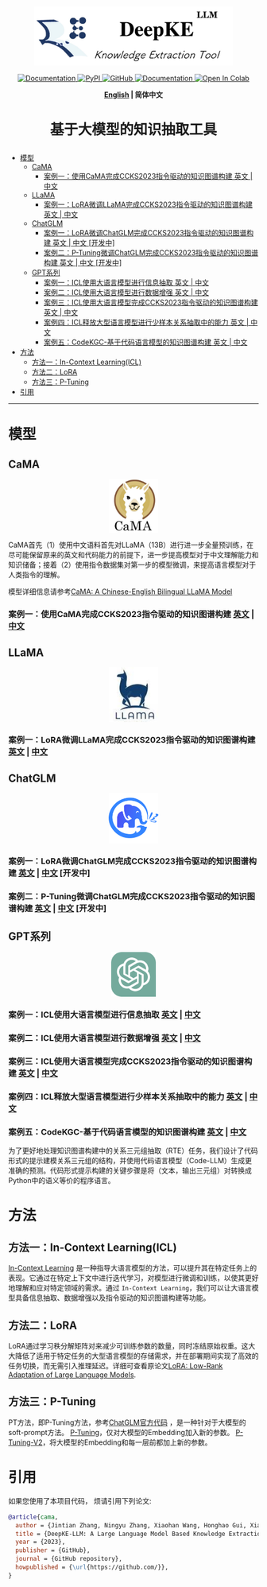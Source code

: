 <p align="center">
    <a href="https://github.com/zjunlp/deepke"> <img src="assets/LLM_logo.png" width="400"/></a>
<p>
<p align="center">  
    <a href="http://deepke.zjukg.cn">
        <img alt="Documentation" src="https://img.shields.io/badge/demo-website-blue">
    </a>
    <a href="https://pypi.org/project/deepke/#files">
        <img alt="PyPI" src="https://img.shields.io/pypi/v/deepke">
    </a>
    <a href="https://github.com/zjunlp/DeepKE/blob/master/LICENSE">
        <img alt="GitHub" src="https://img.shields.io/github/license/zjunlp/deepke">
    </a>
    <a href="http://zjunlp.github.io/DeepKE">
        <img alt="Documentation" src="https://img.shields.io/badge/doc-website-red">
    </a>
    <a href="https://colab.research.google.com/drive/1vS8YJhJltzw3hpJczPt24O0Azcs3ZpRi?usp=sharing">
        <img alt="Open In Colab" src="https://colab.research.google.com/assets/colab-badge.svg">
    </a>
</p>

<p align="center">
    <b> <a href="https://github.com/zjunlp/DeepKE/blob/main/example/llm/README.md">English</a> | 简体中文 </b>
</p>


<h1 align="center">
    <p>基于大模型的知识抽取工具</p>
</h1>



- [模型](#模型)
  - [CaMA](#cama)
    - [案例一：使用CaMA完成CCKS2023指令驱动的知识图谱构建 英文 | 中文](#案例一使用cama完成ccks2023指令驱动的知识图谱构建-英文--中文)
  - [LLaMA](#llama)
    - [案例一：LoRA微调LLaMA完成CCKS2023指令驱动的知识图谱构建 英文 | 中文](#案例一lora微调llama完成ccks2023指令驱动的知识图谱构建-英文--中文)
  - [ChatGLM](#chatglm)
    - [案例一：LoRA微调ChatGLM完成CCKS2023指令驱动的知识图谱构建 英文 | 中文 \[开发中\]](#案例一lora微调chatglm完成ccks2023指令驱动的知识图谱构建-英文--中文-开发中)
    - [案例二：P-Tuning微调ChatGLM完成CCKS2023指令驱动的知识图谱构建 英文 | 中文 \[开发中\]](#案例二p-tuning微调chatglm完成ccks2023指令驱动的知识图谱构建-英文--中文-开发中)
  - [GPT系列](#gpt系列)
    - [案例一：ICL使用大语言模型进行信息抽取 英文 | 中文](#案例一icl使用大语言模型进行信息抽取-英文--中文)
    - [案例二：ICL使用大语言模型进行数据增强 英文 | 中文](#案例二icl使用大语言模型进行数据增强-英文--中文)
    - [案例三：ICL使用大语言模型完成CCKS2023指令驱动的知识图谱构建 英文 | 中文](#案例三icl使用大语言模型完成ccks2023指令驱动的知识图谱构建-英文--中文)
    - [案例四：ICL释放大型语言模型进行少样本关系抽取中的能力 英文 | 中文](#案例四icl释放大型语言模型进行少样本关系抽取中的能力-英文--中文)
    - [案例五：CodeKGC-基于代码语言模型的知识图谱构建 英文 | 中文](#案例五codekgc-基于代码语言模型的知识图谱构建-英文--中文)
- [方法](#方法)
  - [方法一：In-Context Learning(ICL)](#方法一in-context-learningicl)
  - [方法二：LoRA](#方法二lora)
  - [方法三：P-Tuning](#方法三p-tuning)
- [引用](#引用)
 
---


# 模型

## CaMA

<p align="center" width="100%">
<a href="" target="_blank"><img src="assets/cama_logo.jpeg" alt="ZJU-CaMA" style="width: 20%; min-width: 20px; display: block; margin: auto;"></a>
</p>

CaMA首先（1）使用中文语料首先对LLaMA（13B）进行进一步全量预训练，在尽可能保留原来的英文和代码能力的前提下，进一步提高模型对于中文理解能力和知识储备；接着（2）使用指令数据集对第一步的模型微调，来提高语言模型对于人类指令的理解。

模型详细信息请参考[CaMA: A Chinese-English Bilingual LLaMA Model](https://github.com/zjunlp/CaMA/tree/main)

### 案例一：使用CaMA完成CCKS2023指令驱动的知识图谱构建 [英文](./InstructKGC/README.md) | [中文](./InstructKGC/README_CN.md)




## LLaMA

<p align="center" width="100%">
<a href="" target="_blank"><img src="assets/llama_logo.jpeg" alt="LLaMA" style="width: 20%; min-width: 20px; display: block; margin: auto;"></a>
</p>

### 案例一：LoRA微调LLaMA完成CCKS2023指令驱动的知识图谱构建 [英文](./InstructKGC/README.md) | [中文](./InstructKGC/README_CN.md)




## ChatGLM
<p align="center" width="100%">
<a href="" target="_blank"><img src="assets/chatglm_logo.png" alt="ChatGLM" style="width: 20%; min-width: 20px; display: block; margin: auto;"></a>
</p>

### 案例一：LoRA微调ChatGLM完成CCKS2023指令驱动的知识图谱构建 [英文]() | [中文]() [开发中]
### 案例二：P-Tuning微调ChatGLM完成CCKS2023指令驱动的知识图谱构建 [英文]() | [中文]() [开发中]



## GPT系列

<p align="center" width="100%">
<a href="" target="_blank"><img src="assets/chatgpt_logo.png" alt="GPT" style="width: 18%; min-width: 18px; display: block; margin: auto;"></a>
</p>



### 案例一：ICL使用大语言模型进行信息抽取 [英文](./LLMICL/README.md/#ie-with-large-language-models) | [中文](./LLMICL/README_CN.md/#使用大语言模型进行信息抽取)


### 案例二：ICL使用大语言模型进行数据增强 [英文](./LLMICL/README.md/#data-augmentation-with-large-language-models) | [中文](./LLMICL/README_CN.md/#使用大语言模型进行数据增强)


### 案例三：ICL使用大语言模型完成CCKS2023指令驱动的知识图谱构建 [英文](./LLMICL/README.md/#ccks2023-instruction-based-knowledge-graph-construction-with-large-language-models) | [中文](./LLMICL/README_CN.md/#使用大语言模型完成ccks2023指令驱动的知识图谱构建)

### 案例四：ICL释放大型语言模型进行少样本关系抽取中的能力 [英文](./UnleashLLMRE/README.md) | [中文](./UnleashLLMRE/README_CN.md)

### 案例五：CodeKGC-基于代码语言模型的知识图谱构建 [英文](./CodeKGC/README.md) | [中文](./CodeKGC/README_CN.md)

为了更好地处理知识图谱构建中的关系三元组抽取（RTE）任务，我们设计了代码形式的提示建模关系三元组的结构，并使用代码语言模型（Code-LLM）生成更准确的预测。代码形式提示构建的关键步骤是将（文本，输出三元组）对转换成Python中的语义等价的程序语言。


# 方法

## 方法一：In-Context Learning(ICL)
[In-Context Learning](http://arxiv.org/abs/2301.00234) 是一种指导大语言模型的方法，可以提升其在特定任务上的表现。它通过在特定上下文中进行迭代学习，对模型进行微调和训练，以使其更好地理解和应对特定领域的需求。通过 `In-Context Learning`，我们可以让大语言模型具备信息抽取、数据增强以及指令驱动的知识图谱构建等功能。

## 方法二：LoRA
LoRA通过学习秩分解矩阵对来减少可训练参数的数量，同时冻结原始权重。这大大降低了适用于特定任务的大型语言模型的存储需求，并在部署期间实现了高效的任务切换，而无需引入推理延迟。详细可查看原论文[LoRA: Low-Rank Adaptation of Large Language Models](https://arxiv.org/abs/2106.09685).

## 方法三：P-Tuning
PT方法，即P-Tuning方法，参考[ChatGLM官方代码](https://link.zhihu.com/?target=https%3A//github.com/THUDM/ChatGLM-6B/blob/main/ptuning/README.md) ，是一种针对于大模型的soft-prompt方法。
[P-Tuning](https://link.zhihu.com/?target=https%3A//arxiv.org/abs/2103.10385)，仅对大模型的Embedding加入新的参数。
[P-Tuning-V2](https://link.zhihu.com/?target=https%3A//arxiv.org/abs/2110.07602)，将大模型的Embedding和每一层前都加上新的参数。

# 引用

如果您使用了本项目代码， 烦请引用下列论文: 
```bibtex
@article{cama,
  author = {Jintian Zhang, Ningyu Zhang, Xiaohan Wang, Honghao Gui, Xiang Chen, Yinuo Jiang, Yuqi Zhu, Zhen Bi, Jing Chen, Shengyu Mao, Shuofei Qiao, Xiaozhuan Liang, Yixin Ou, Runnan Fang, Zekun Xi, Xin Xu, Shumin Deng, Huajun Chen},
  title = {DeepKE-LLM: A Large Language Model Based Knowledge Extraction Toolkit},
  year = {2023},
  publisher = {GitHub},
  journal = {GitHub repository},
  howpublished = {\url{https://github.com/}},
}
```
